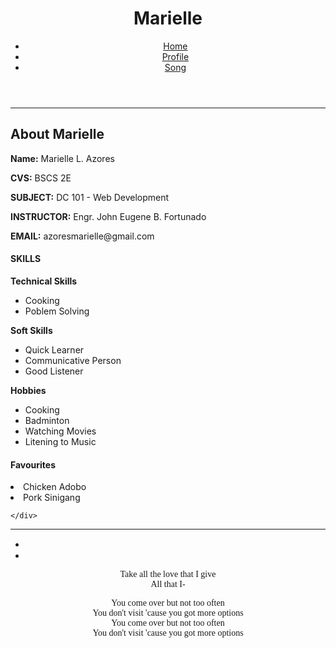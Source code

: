 <!DOCTYPE html>
<html>
    <Head>
        <title>Marielle Azores / Personal Bio</title>
    </Head>
    <body>
        <header>
            <div>
                <h1>Marielle</h1>
            </div>  
            <div>
                <ul>
                    <li><a href="file:///C:/Users/User/Desktop/website/marielleprofilebio.html" target="_self">Home</a></li>
                    <li><a href="https://github.com/elle-29" target="_self">Profile</a></li>
                    <li><a href="file:///C:/Users/User/Desktop/website/mriellelazores.html" target="_self">Song</a></li>
                </ul>
            </div>
        </header>
    </body>
</html>
<hr>
<main>
    <div>
        <h2>About Marielle</h2>
        <p><strong>Name:</strong> Marielle L. Azores</p>
        <p><strong>CVS:</strong> BSCS 2E</p>
        <p><strong>SUBJECT:</strong> DC 101 - Web Development</p>
        <p><strong>INSTRUCTOR:</strong> Engr. John Eugene B. Fortunado</p>
        <p><strong>EMAIL:</strong> azoresmarielle@gmail.com</p>
        <h4>SKILLS</h4>
        <p><strong>Technical Skills</strong></p>
            <ul>
                <li>
                    Cooking
                </li>
                <li>
                    Poblem Solving
                </li>
            </ul>
        <P><strong>Soft Skills</strong></P>
            <ul>
                <li>
                    Quick Learner
                </li>
                <li>
                    Communicative Person
                </li>
                <li>
                    Good Listener
                </li>
            </ul>
        <p><strong>Hobbies</strong></p>
            <ul>
                <li>
                    Cooking
                </li>
                <li>
                    Badminton
                </li>
                <li>
                    Watching Movies
                </li>
                <li>
                    Litening to Music
                </li>
            </ul>
            <h4>Favourites</h4>
                <li>
                    Chicken Adobo
                </li>
                <li>
                    Pork Sinigang
                </li>

    </div>
<hr>
</main>
<footer>
    <div>
        <ul>
            <li><a href="https://www.facebook.com/marielle.seroza.7" target="_blank"><img src="https://freepnglogo.com/images/all_img/facebook-circle-logo-png.png" type="image/svg+xml" width="15" height="15"/></a></li>
            <li><a href="https://www.instagram.com/marie_lle10/" target="_blank"><img src="https://img.freepik.com/premium-vector/instagram-logo-vector_768467-330.jpg" type="image/svg=xml"width="15" height="15"/></a></li>
        </ul>
    </div>
</footer>

</html>
    </p>
    <p style="text-align: center; font-family: 'Times New Roman', Times, serif;">
        Take all the love that I give <br>
        All that I- <br>
    </p>
    <p style="text-align: center; font-family: 'Times New Roman', Times, serif;">
        You come over but not too often <br>
        You don't visit 'cause you got more options <br>
        You come over but not too often <br>
        You don't visit 'cause you got more options <br>
    </p>
</body>
</html>
